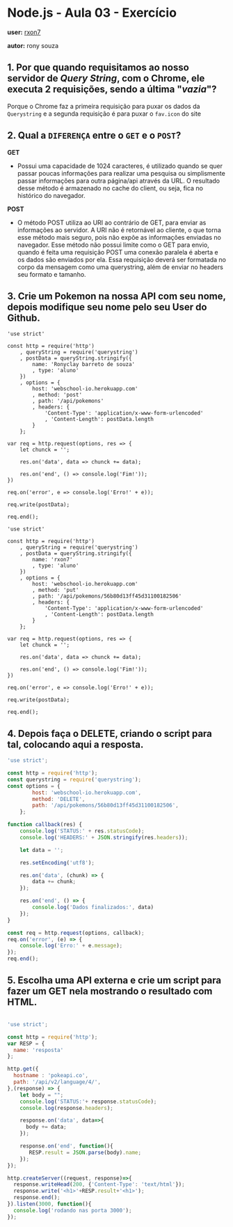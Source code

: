 # Node.js - Aula 03 - Exercício
**user:** [rxon7](https://github.com/rxon7)

**autor:** rony souza

## 1. Por que quando requisitamos ao nosso servidor de *Query String*, **com o Chrome**, ele executa 2 requisições, sendo a última "*vazia*"?

Porque o Chrome faz a primeira requisição para puxar os dados da `Querystring` e a segunda requisição é para puxar o `fav.icon` do site

## 2. Qual a `DIFERENÇA` entre o `GET` e o `POST`?
 
**GET**
- Possui uma capacidade de 1024 caracteres, é utilizado quando se quer passar poucas informações para realizar uma pesquisa ou simplismente passar informações para outra página/api através da URL. O resultado desse método é armazenado no cache do client, ou seja, fica no histórico do navegador.

**POST**
- O método POST utiliza ao URI ao contrário de GET, para enviar as informações ao servidor. A URI não é retornável ao cliente, o que torna esse método mais seguro, pois não expõe as informações enviadas no navegador. Esse método não possui limite como o GET para envio, quando é feita uma requisição POST uma conexão paralela é aberta e os dados são enviados por ela. Essa requisição deverá ser formatada no corpo da mensagem como uma querystring, além de enviar no headers seu formato e tamanho.

## 3. Crie um Pokemon na nossa API com seu nome, depois modifique seu nome pelo seu User do Github.

```
'use strict'

const http = require('http')
    , queryString = require('querystring')
    , postData = queryString.stringify({
        name: 'Ronyclay barreto de souza'
        , type: 'aluno'
    })
    , options = {
        host: 'webschool-io.herokuapp.com'
        , method: 'post'
        , path: '/api/pokemons'
        , headers: {
            'Content-Type': 'application/x-www-form-urlencoded'
            , 'Content-Length': postData.length
        }
    };

var req = http.request(options, res => {
    let chunck = '';

    res.on('data', data => chunck += data);

    res.on('end', () => console.log('Fim!'));
})

req.on('error', e => console.log('Erro!' + e));

req.write(postData);

req.end();
```

```
'use strict'

const http = require('http')
    , queryString = require('querystring')
    , postData = queryString.stringify({
        name: 'rxon7'
        , type: 'aluno'
    })
    , options = {
        host: 'webschool-io.herokuapp.com'
        , method: 'put'
        , path: '/api/pokemons/56b80d13ff45d31100182506'
        , headers: {
            'Content-Type': 'application/x-www-form-urlencoded'
            , 'Content-Length': postData.length
        }
    };

var req = http.request(options, res => {
    let chunck = '';

    res.on('data', data => chunck += data);

    res.on('end', () => console.log('Fim!'));
})

req.on('error', e => console.log('Erro!' + e));

req.write(postData);

req.end();
```

## 4. Depois faça o DELETE, criando o script para tal, colocando aqui a resposta.

```js
'use strict';

const http = require('http');
const querystring = require('querystring');
const options = {
		host: 'webschool-io.herokuapp.com',
		method: 'DELETE',
		path: '/api/pokemons/56b80d13ff45d31100182506',
	};

function callback(res) {
	console.log('STATUS:' + res.statusCode);
	console.log('HEADERS:' + JSON.stringify(res.headers));

	let data = '';

	res.setEncoding('utf8');

	res.on('data', (chunk) => {
		data += chunk;
	});

	res.on('end', () => {
		console.log('Dados finalizados:', data)
	});
}

const req = http.request(options, callback);
req.on('error', (e) => {
	console.log('Erro:' + e.message);
});
req.end();
```
## 5. Escolha uma **API externa** e crie um script para fazer um GET nela **mostrando o resultado com HTML**.
```js

'use strict';

const http = require('http');
var RESP = {
  name: 'resposta'
};

http.get({
  hostname : 'pokeapi.co',
  path: '/api/v2/language/4/',
},(response) => {
    let body = "";
    console.log('STATUS:'+ response.statusCode);
    console.log(response.headers);

    response.on('data', data=>{
      body += data;
    });

    response.on('end', function(){
       RESP.result = JSON.parse(body).name;
    });
}); 

http.createServer((request, response)=>{
  response.writeHead(200, {'Content-Type': 'text/html'});
  response.write('<h1>'+RESP.result+'<h1>');
  response.end();
}).listen(3000, function(){
  console.log('rodando nas porta 3000');
});
```


